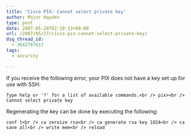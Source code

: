 ```yaml
---
title: 'Cisco PIX: Cannot select private key'
author: Major Hayden
type: post
date: 2007-05-28T02:10:13+00:00
url: /2007/05/27/cisco-pix-cannot-select-private-key/
dsq_thread_id:
  - 3642767617
tags:
  - security

---
```

If you receive the following error, your PIX does not have a key set up for use with SSH:

`Type help or '?' for a list of available commands.<br />
pix><br />
Cannot select private key`

Regenerating the key can be done by executing the following:

`conf t<br />
ca zeroize rsa<br />
ca generate rsa key 1024<br />
ca save all<br />
write mem<br />
reload`